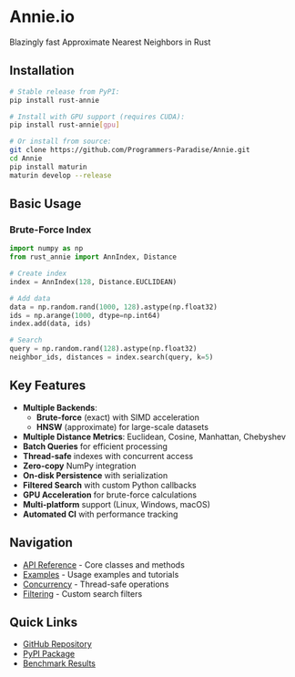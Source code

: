 # Annie.io

Blazingly fast Approximate Nearest Neighbors in Rust

## Installation
































```bash
# Stable release from PyPI:
pip install rust-annie

# Install with GPU support (requires CUDA):
pip install rust-annie[gpu]

# Or install from source:
git clone https://github.com/Programmers-Paradise/Annie.git
cd Annie
pip install maturin
maturin develop --release
```

## Basic Usage

































### Brute-Force Index
```python
import numpy as np
from rust_annie import AnnIndex, Distance

# Create index
index = AnnIndex(128, Distance.EUCLIDEAN)

# Add data
data = np.random.rand(1000, 128).astype(np.float32)
ids = np.arange(1000, dtype=np.int64)
index.add(data, ids)

# Search
query = np.random.rand(128).astype(np.float32)
neighbor_ids, distances = index.search(query, k=5)
```

## Key Features
































- **Multiple Backends**:
  - **Brute-force** (exact) with SIMD acceleration
  - **HNSW** (approximate) for large-scale datasets
- **Multiple Distance Metrics**: Euclidean, Cosine, Manhattan, Chebyshev
- **Batch Queries** for efficient processing
- **Thread-safe** indexes with concurrent access
- **Zero-copy** NumPy integration
- **On-disk Persistence** with serialization
- **Filtered Search** with custom Python callbacks
- **GPU Acceleration** for brute-force calculations
- **Multi-platform** support (Linux, Windows, macOS)
- **Automated CI** with performance tracking

## Navigation

- [API Reference](api/ann_index.md) - Core classes and methods
- [Examples](examples.md) - Usage examples and tutorials
- [Concurrency](concurrency.md) - Thread-safe operations
- [Filtering](filtering.md) - Custom search filters

## Quick Links

- [GitHub Repository](https://github.com/Programmers-Paradise/Annie)
- [PyPI Package](https://pypi.org/project/rust-annie/)
- [Benchmark Results](https://programmers-paradise.github.io/Annie/)
